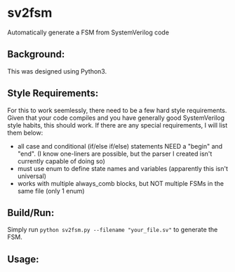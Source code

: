 # sv2fsm
Automatically generate a FSM from SystemVerilog code

## Background:

This was designed using Python3.

## Style Requirements:

For this to work seemlessly, there need to be a few hard style requirements.
Given that your code compiles and you have generally good SystemVerilog
style habits, this should work. If there are any special requirements, I will
list them below:

- all case and conditional (if/else if/else) statements NEED a "begin" and "end". (I know one-liners
are possible, but the parser I created isn't currently capable of doing so)
- must use enum to define state names and variables (apparently this isn't universal)
- works with multiple always_comb blocks, but NOT multiple FSMs in the same file (only 1 enum)

## Build/Run:

Simply run `python sv2fsm.py --filename "your_file.sv"` to generate the FSM.

## Usage:
